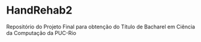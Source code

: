 # HandRehab2
Repositório do Projeto Final para obtenção do Título de Bacharel em Ciência da Computação da PUC-Rio
